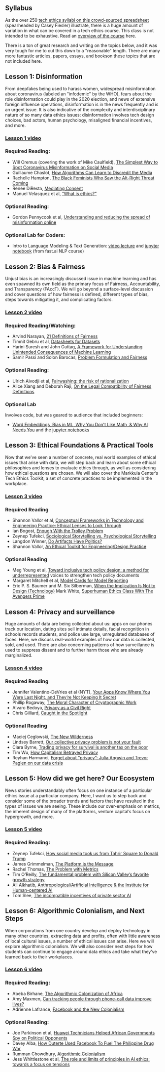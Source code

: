 ## Syllabus

As the over 250 [tech ethics syllabi on this crowd-sourced spreadsheet](https://docs.google.com/spreadsheets/d/1jWIrA8jHz5fYAW4h9CkUD8gKS5V98PDJDymRf8d9vKI/edit#gid=0) (spearheaded by Casey Fiesler) illustrate, there is a huge amount of variation in what can be covered in a tech ethics course.  This class is not intended to be exhaustive. Read an [overview of the course](/) here.

There is a ton of great research and writing on the topics below, and it was very tough for me to cut this down to a "reasonable" length. There are many more fantastic articles, papers, essays, and bookson these topics that are not included here.

## Lesson 1: Disinformation

From deepfakes being used to harass women, widespread misinformation about coronavirus (labeled an "infodemic" by the WHO), fears about the role disinformation could play in the 2020 election, and news of extensive foreign influence operations, disinformation is in the news frequently and is an urgent issue. It is also indicative of the complexity and interdisciplinary nature of so many data ethics issues: disinformation involves tech design choices, bad actors, human psychology, misaligned financial incentives, and more.

### [Lesson 1 video](http://ethics.fast.ai/videos/?lesson=1)

### Required Reading:

- Will Oremus (covering the work of Mike Caulfield), [The Simplest Way to Spot Coronavirus Misinformation on Social Media](https://onezero.medium.com/the-simplest-way-to-spot-coronavirus-misinformation-on-social-media-4b7995448071)
- Guillaume Chaslot, [How Algorithms Can Learn to Discredit the Media](https://medium.com/@guillaumechaslot/how-algorithms-can-learn-to-discredit-the-media-d1360157c4fa)
- Rachelle Hampton, [The Black Feminists Who Saw the Alt-Right Threat Coming](https://slate.com/technology/2019/04/black-feminists-alt-right-twitter-gamergate.html)
- Renee DiResta, [Mediating Consent](https://www.ribbonfarm.com/2019/12/17/mediating-consent/)
- Manuel Velasquez et al, [“What is ethics?”](https://www.scu.edu/ethics/ethics-resources/ethical-decision-making/what-is-ethics/)

### Optional Reading:
- Gordon Pennycook et al, [Understanding and reducing the spread of misinformation online](https://psyarxiv.com/3n9u8/)

### Optional Lab for Coders:
- Intro to Language Modeling & Text Generation: [video lecture](https://www.youtube.com/watch?v=PNNHaQUQqW8&list=PLtmWHNX-gukKocXQOkQjuVxglSDYWsSh9&index=12&t=0s) and [jupyter notebook](https://github.com/fastai/course-nlp/blob/master/5-nn-imdb.ipynb) (from fast.ai NLP course)

## Lesson 2: Bias & Fairness

Unjust bias is an increasingly discussed issue in machine learning and has even spawned its own field as the primary focus of Fairness, Accountability, and Transparency (FAccT).  We will go beyond a surface-level discussion and cover questions of how fairness is defined, different types of bias, steps towards mitigating it, and complicating factors.

### [Lesson 2 video](http://ethics.fast.ai/videos/?lesson=2)

### Required Reading/Watching:

- Arvind Narayan, [21 Definitions of Fairness](https://www.youtube.com/watch?v=jIXIuYdnyyk)
- Timnit Gebru et al, [Datasheets for Datasets](https://arxiv.org/abs/1803.09010)
- Harini Suresh and John Guttag, [A Framework for Understanding Unintended Consequences of Machine Learning](https://arxiv.org/abs/1901.10002)
- Samir Passi and Solon Barocas, [Problem Formulation and Fairness](https://arxiv.org/abs/1901.02547)

### Optional Reading:
- Ulrich Aivodji et al, [Fairwashing: the risk of rationalization](https://arxiv.org/abs/1901.09749)
- Alice Xiang and Deborah Raji, [On the Legal Compatibility of Fairness Definitions](https://arxiv.org/abs/1912.00761)

### Optional Lab
Involves code, but was geared to audience that included beginners:
- [Word Embeddings, Bias in ML, Why You Don't Like Math, & Why AI Needs You](https://www.youtube.com/watch?v=25nC0n9ERq4) and the [jupyter notebooks](https://github.com/fastai/word-embeddings-workshop)

## Lesson 3: Ethical Foundations & Practical Tools

Now that we’ve seen a number of concrete, real world examples of ethical issues that arise with data, we will step back and learn about some ethical philosophies and lenses to evaluate ethics through, as well as considering how ethical questions are chosen.  We will also cover the Markkula Center’s Tech Ethics Toolkit, a set of concrete practices to be implemented in the workplace.

### [Lesson 3 video](http://ethics.fast.ai/videos/?lesson=3)

### Required Reading
- Shannon Vallor et al, [Conceptual Frameworks in Technology and Engineering Practice: Ethical Lenses to Look Through](https://www.scu.edu/ethics-in-technology-practice/ethical-lenses/)
- Ian Bogost, [Enough With the Trolley Problem](https://www.theatlantic.com/technology/archive/2018/03/got-99-problems-but-a-trolley-aint-one/556805/)
- Zeynep Tufekci, [Sociological Storytelling vs. Psychological Storytelling](https://blogs.scientificamerican.com/observations/the-real-reason-fans-hate-the-last-season-of-game-of-thrones/)
- Langdon Winner, [Do Artifacts Have Politics?](https://www.cc.gatech.edu/~beki/cs4001/Winner.pdf)
- Shannon Vallor, [An Ethical Toolkit for Engineering/Design Practice](https://www.scu.edu/ethics-in-technology-practice/ethical-toolkit/)

### Optional Reading
- Meg Young et al, [Toward inclusive tech policy design: a method for underrepresented](https://www.scu.edu/ethics-in-technology-practice/ethical-toolkit/)
voices to strengthen tech policy documents
- Margaret Mitchell et al, [Model Cards for Model Reporting](https://arxiv.org/abs/1810.03993)
- Eric P. S. Baumer and M. Six Silberman, [When the Implication Is Not to Design (Technology)](https://www.ics.uci.edu/~djp3/classes/2011_01_INF134/papers/impl9-rev.pdf)
Mark White, [Superhuman Ethics Class With The Avengers Prime](https://media.wiley.com/product_data/excerpt/72/11180745/1118074572-234.pdf)

## Lesson 4: Privacy and surveillance

Huge amounts of data are being collected about us: apps on our phones track our location, dating sites sell intimate details, facial recognition in schools records students, and police use large, unregulated databases of faces.  Here, we discuss real-world examples of how our data is collected, sold, and used.  There are also concerning patterns of how surveillance is used to suppress dissent and to further harm those who are already marginalized.

### [Lesson 4 video](http://ethics.fast.ai/videos/?lesson=4)

### Required Reading
- Jennifer Valentino-DeVries et al (NYT), [Your Apps Know Where You Were Last Night, and They’re Not Keeping It Secret](https://www.nytimes.com/interactive/2018/12/10/business/location-data-privacy-apps.html)
- Phillip Rogaway, [The Moral Character of Cryptographic Work](https://web.cs.ucdavis.edu/~rogaway/papers/moral-fn.pdf)
- Alvaro Bedoya, [Privacy as a Civil Right](https://papers.ssrn.com/sol3/papers.cfm?abstract_id=3599201)
- Chris Gilliard, [Caught in the Spotlight](https://urbanomnibus.net/2020/01/caught-in-the-spotlight/)

### Optional Reading
- Maciej Ceglowski, [The New Wilderness](https://idlewords.com/2019/06/the_new_wilderness.htm)
- Lindsey Barrett, [Our collective privacy problem is not your fault](https://www.fastcompany.com/90447583/our-collective-privacy-problem-is-not-your-fault)
- Ciara Byrne, [Trading privacy for survival is another tax on the poor](https://www.fastcompany.com/90317495/another-tax-on-the-poor-surrendering-privacy-for-survival)
- Tim Wu, [How Capitalism Betrayed Privacy](https://www.nytimes.com/2019/04/10/opinion/sunday/privacy-capitalism.html)
- Reyhan Harmanci, [Forget about “privacy”: Julia Angwin and Trevor Paglen on our data crisis](https://www.fastcompany.com/90337954/who-cares-about-liberty-julia-angwin-and-trevor-paglen-on-privacy-surveillance-and-the-mess-were-in)

## Lesson 5: How did we get here? Our Ecosystem
News stories understandably often focus on one instance of a particular ethics issue at a particular company.  Here, I want us to step back and consider some of the broader trends and factors that have resulted in the types of issues we are seeing.  These include our over-emphasis on metrics, the inherent design of many of the platforms, venture capital’s focus on hypergrowth, and more.

### [Lesson 5 video](http://ethics.fast.ai/videos/?lesson=6)

### Required Reading:
- Zeynep Tufekci, [How social media took us from Tahrir Square to Donald Trump](https://www.technologyreview.com/s/611806/how-social-media-took-us-from-tahrir-square-to-donald-trump/)
- James Grimmelman, [The Platform is the Message](https://papers.ssrn.com/sol3/papers.cfm?abstract_id=3132758)
- Rachel Thomas, [The Problem with Metrics](https://www.fast.ai/2019/09/24/metrics/)
- Tim O’Reilly, [The fundamental problem with Silicon Valley’s favorite growth strategy](https://qz.com/1540608/the-problem-with-silicon-valleys-obsession-with-blitzscaling-growth/)
- Ali Alkhatib, [Anthropological/Artificial Intelligence & the Institute for Human-centered AI](https://ali-alkhatib.com/blog/anthropological-intelligence)
- Tom Slee, [The incompatible incentives of private sector AI](https://tomslee.github.io/publication/oup_private_sector_ai/)

## Lesson 6: Algorithmic Colonialism, and Next Steps
When corporations from one country develop and deploy technology in many other countries, extracting data and profits, often with little awareness of local cultural issues, a number of ethical issues can arise. Here we will explore algorithmic colonialism.  We will also consider next steps for how students can continue to engage around data ethics and take what they’ve learned back to their workplaces.

### [Lesson 6 video](http://ethics.fast.ai/videos/?lesson=9)

### Required Reading:
- Abeba Birhane, [The Algorithmic Colonization of Africa](https://reallifemag.com/the-algorithmic-colonization-of-africa/)
- Amy Maxmen, [Can tracking people through phone-call data improve lives?](https://www.nature.com/articles/d41586-019-01679-5)
- Adrienne Lafrance, [Facebook and the New Colonialism](https://www.theatlantic.com/technology/archive/2016/02/facebook-and-the-new-colonialism/462393/)

### Optional Reading:
- Joe Parkinson et al, [Huawei Technicians Helped African Governments Spy on Political Opponents](https://www.wsj.com/articles/huawei-technicians-helped-african-governments-spy-on-political-opponents-11565793017)
- Davey Alba, [How Duterte Used Facebook To Fuel The Philippine Drug War](https://www.buzzfeednews.com/article/daveyalba/facebook-philippines-dutertes-drug-war)
- Rumman Chowdhury, [Algorithmic Colonialism](https://docs.google.com/document/d/1wyes_kCE_WlctUtEQw5yuuJplddkSQtuGHBMxsjycGA/edit#heading=h.7bwzqcvjorcc)
- Jess Whittlestone et al, [The role and limits of principles in AI ethics: towards a focus on tensions](https://www.aies-conference.com/2019/wp-content/papers/main/AIES-19_paper_188.pdf)

